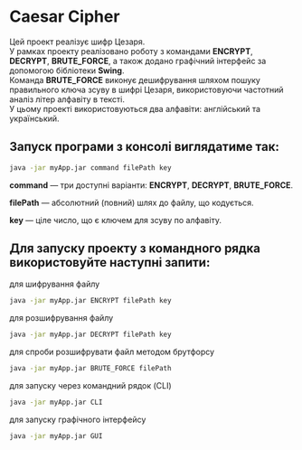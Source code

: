 # Caesar Cipher

Цей проект реалізує шифр Цезаря.  
У рамках проекту реалізовано роботу з командами **ENCRYPT**, **DECRYPT**, **BRUTE_FORCE**, а також додано графічний інтерфейс за допомогою бібліотеки **Swing**.  
Команда **BRUTE_FORCE** виконує дешифрування шляхом пошуку правильного ключа зсуву в шифрі Цезаря, використовуючи частотний аналіз літер алфавіту в тексті.  
У цьому проекті використовуються два алфавіти: англійський та український.

## Запуск програми з консолі виглядатиме так:
```cmd
java -jar myApp.jar command filePath key
```
**command** — три доступні варіанти: **ENCRYPT**, **DECRYPT**, **BRUTE_FORCE**.

**filePath** — абсолютний (повний) шлях до файлу, що кодується.

**key** — ціле число, що є ключем для зсуву по алфавіту.

## Для запуску проекту з командного рядка використовуйте наступні запити:
для шифрування файлу
```cmd
java -jar myApp.jar ENCRYPT filePath key
```
для розшифрування файлу
```cmd
java -jar myApp.jar DECRYPT filePath key
```
для спроби розшифрувати файл методом брутфорсу
```cmd
java -jar myApp.jar BRUTE_FORCE filePath 
```
для запуску через командний рядок (CLI)
```cmd
java -jar myApp.jar CLI
```
для запуску графічного інтерфейсу
```cmd
java -jar myApp.jar GUI
```